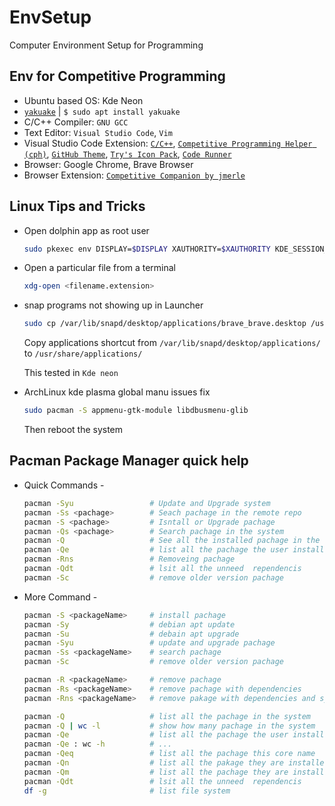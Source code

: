 # EnvSetup
Computer Environment Setup for Programming

## Env for Competitive Programming
* Ubuntu based OS: Kde Neon
* [`yakuake`](https://apps.kde.org/en/yakuake) | `$ sudo apt install yakuake`
* C/C++ Compiler: `GNU GCC`
* Text Editor: `Visual Studio Code`, `Vim`
* Visual Studio Code Extension: [`C/C++`](https://marketplace.visualstudio.com/items?itemName=ms-vscode.cpptools), [`Competitive Programming Helper (cph)`](https://marketplace.visualstudio.com/items?itemName=DivyanshuAgrawal.competitive-programming-helper), [`GitHub Theme`](https://marketplace.visualstudio.com/items?itemName=GitHub.github-vscode-theme), [`Try's Icon Pack`](https://marketplace.visualstudio.com/items?itemName=rafapaulin.try-material-icon-theme), [`Code Runner`](https://marketplace.visualstudio.com/items?itemName=formulahendry.code-runner)
* Browser: Google Chrome, Brave Browser
* Browser Extension: [`Competitive Companion by jmerle`](https://github.com/jmerle/competitive-companion)

## Linux Tips and Tricks
* Open dolphin app as root user
    ```zsh
    sudo pkexec env DISPLAY=$DISPLAY XAUTHORITY=$XAUTHORITY KDE_SESSION_VERSION=5 KDE_FULL_SESSION=true dolphin
    ```

* Open a particular file from a terminal
    ```zsh
    xdg-open <filename.extension>
    ```

* snap programs not showing up in Launcher
    ```zsh
    sudo cp /var/lib/snapd/desktop/applications/brave_brave.desktop /usr/share/applications/`
    ```
    Copy applications shortcut from `/var/lib/snapd/desktop/applications/` to `/usr/share/applications/`

    This tested in `Kde neon`

* ArchLinux kde plasma global manu issues fix
    ```zsh
    sudo pacman -S appmenu-gtk-module libdbusmenu-glib
    ```
    Then reboot the system


## Pacman Package Manager quick help
* Quick Commands -
    ```zsh
    pacman -Syu                 # Update and Upgrade system
    pacman -Ss <pachage>        # Seach pachage in the remote repo
    pacman -S <pachage>         # Isntall or Upgrade pachage
    pacman -Qs <pachage>        # Search pachage in the system
    pacman -Q                   # See all the installed pachage in the sysytem
    pacman -Qe                  # list all the pachage the user install
    pacman -Rns                 # Removeing pachage
    pacman -Qdt                 # lsit all the unneed  rependencis
    pacman -Sc                  # remove older version pachage
    ```
* More Command -
    ```zsh
    pacman -S <packageName>     # install pachage
    pacman -Sy                  # debian apt update
    pacman -Su                  # debain apt upgrade
    pacman -Syu                 # update and upgrade pachage
    pacman -Ss <packageName>    # search pachage
    pacman -Sc                  # remove older version pachage
    ```
    ```zsh
    pacman -R <packageName>     # remove pachage
    pacman -Rs <packageName>    # remove pachage with dependencies
    pacman -Rns <packageName>   # remove pakage with dependencies and system configfile
    ```

    ```zsh
    pacman -Q                   # list all the pachage in the system
    pacman -Q | wc -l           # show how many pachage in the system 
    pacman -Qe                  # list all the pachage the user install
    pacman -Qe : wc -h          # ...
    pacman -Qeq                 # list all the pachage this core name
    pacman -Qn                  # list all the pakage they are installed from the main repository
    pacman -Qm                  # list all the pachage they are installed from the AUR 
    pacman -Qdt                 # lsit all the unneed  rependencis 
    df -g                       # list file system
    ```
